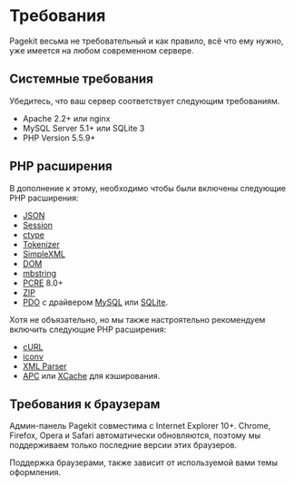 # Требования

<p class="uk-article-lead">Pagekit весьма не требовательный и как правило, всё что ему нужно, уже имеется на любом современном сервере.</p>

## Системные требования

Убедитесь, что ваш сервер соответствует следующим требованиям.

* Apache 2.2+ или nginx
* MySQL Server 5.1+ или SQLite 3
* PHP Version 5.5.9+

## PHP расширения

В дополнение к этому, необходимо чтобы были включены следующие PHP расширения:

* [JSON](http://php.net/manual/book.json.php)
* [Session](http://php.net/manual/book.session.php)
* [ctype](http://php.net/manual/book.ctype.php)
* [Tokenizer](http://php.net/manual/book.tokenizer.php)
* [SimpleXML](http://php.net/manual/book.simplexml.php)
* [DOM](http://php.net/manual/book.dom.php)
* [mbstring](http://php.net/manual/book.mbstring.php)
* [PCRE](http://php.net/manual/book.pcre.php) 8.0+
* [ZIP](http://php.net/manual/book.zip.php)
* [PDO](http://php.net/manual/book.pdo.php) с драйвером [MySQL](http://php.net/manual/ref.pdo-mysql) или [SQLite](http://php.net/manual/ref.pdo-sqlite).

Хотя не объязательно, но мы также настроятельно рекомендуем включить следующие PHP расширения:

* [cURL](http://php.net/manual/book.curl.php)
* [iconv](http://php.net/manual/book.iconv.php)
* [XML Parser](http://php.net/manual/book.xml.php)
* [APC](http://php.net/manual/book.apc.php) или [XCache](http://xcache.lighttpd.net/) для кэширования.

## Требования к браузерам

Админ-панель Pagekit совместима с Internet Explorer 10+. Chrome, Firefox, Opera и Safari автоматически обновляются, поэтому мы поддерживаем только последние версии этих браузеров.

Поддержка браузерами, также зависит от используемой вами темы оформления.